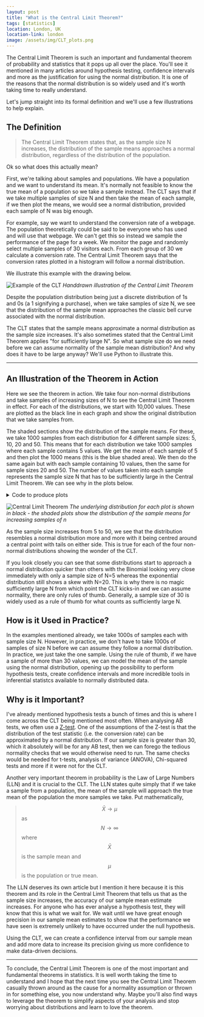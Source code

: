 ```yaml
---
layout: post
title: "What is the Central Limit Theorem?"
tags: [statistics]
location: London, UK
location-link: london
image: /assets/img/CLT_plots.png
---
```


The Central Limit Theorem is such an important and fundamental theorem of probability and statistics that it pops up all over the place. You'll see it mentioned in many articles around hypothesis testing, confidence intervals and more as the justification for using the normal distribution. It is one of the reasons that the normal distribution is so widely used and it's worth taking time to really understand.

<!-- description -->

Let's jump straight into its formal definition and we'll use a few illustrations to help explain.

## The Definition

> The Central Limit Theorem states that, as the sample size N increases, the distribution of the sample means approaches a normal distribution, regardless of the distribution of the population.

Ok so what does this actually mean?

First, we're talking about samples and populations. We have a population and we want to understand its mean. It's normally not feasible to know the true mean of a population so we take a sample instead. The CLT says that if we take multiple samples of size N and then take the mean of each sample, if we then plot the means, we would see a normal distribution, provided each sample of N was big enough.

For example, say we want to understand the conversion rate of a webpage. The population theoretically could be said to be everyone who has used and will use that webpage. We can't get this so instead we sample the performance of the page for a week. We monitor the page and randomly select multiple samples of 30 visitors each. From each group of 30 we calculate a conversion rate. The Central Limit Theorem says that the conversion rates plotted in a histogram will follow a normal distribution.

We illustrate this example with the drawing below.

![Example of the CLT]({{site.baseurl}}/assets/img/clt_drawing.jpg)
_Handdrawn illustration of the Central Limit Theorem_

Despite the population distribution being just a discrete distribution of 1s and 0s (a 1 signifying a purchase), when we take samples of size N, we see that the distribution of the sample mean approaches the classic bell curve associated with the normal distribution.

The CLT states that the sample means approximate a normal distribution as the sample size increases. It's also sometimes stated that the Central Limit Theorem applies "for sufficiently large N". So what sample size do we need before we can assume normality of the sample mean distribution? And why does it have to be large anyway? We'll use Python to illustrate this.

---

## An Illustration of the Theorem in Action

Here we see the theorem in action. We take four non-normal distributions and take samples of increasing sizes of N to see the Central Limit Theorem in effect. For each of the distributions, we start with 10,000 values. These are plotted as the black line in each graph and show the original distribution that we take samples from.

The shaded sections show the distribution of the sample means. For these, we take 1000 samples from each distribution for 4 different sample sizes: 5, 10, 20 and 50. This means that for each distribution we take 1000 samples where each sample contains 5 values. We get the mean of each sample of 5 and then plot the 1000 means (this is the blue shaded area). We then do the same again but with each sample containing 10 values, then the same for sample sizes 20 and 50. The number of values taken into each sample represents the sample size N that has to be sufficiently large in the Central Limit Theorem. We can see why in the plots below.

<!-- markdown="1" enables markdown parsing within the HTML element. See https://kramdown.gettalong.org/syntax.html#html-blocks -->
<details markdown="1"><summary>Code to produce plots</summary>

```python
# Create the random samples
uniform = np.random.uniform(0, 1, 10000)
poisson = np.random.poisson(3, 10000)
binomial = np.random.binomial(1000, 0.5, 10000)
exponential = np.random.exponential(1, 10000)
distributions = {'Uniform': uniform,
                'Poisson': poisson,
                'Binomial': binomial,
                'Exponential': exponential}
n_sizes = [5, 10, 20, 50]

fig, axs = plt.subplots(2, 2, figsize=(10, 8), dpi=150)
# To loop over the subplots
axs = axs.ravel()

# Loop over the distributions and the subplots
for dist, axis in zip(distributions, range(4)):
    sns.kdeplot(distributions[dist], ax=axs[axis], color='black')
    # Loop over the sample sizes
    for n in n_sizes:
        sample_means = []
        for i in range(1000):
            # Loop over the 1000 samples
            sample_means.append(np.random.choice(distributions[dist], n).mean())
        sns.kdeplot(sample_means, shade=True, ax=axs[axis])
        axs[axis].set_title(dist)
fig.tight_layout()
plt.show();
```

</details>

![Central Limit Theorem]({{site.baseurl}}/assets/img/CLT_plots.png)
_The underlying distribution for each plot is shown in black - the shaded plots show the distribution of the sample means for increasing samples of n_

As the sample size increases from 5 to 50, we see that the distribution resembles a normal distribution more and more with it being centred around a central point with tails on either side. This is true for each of the four non-normal distributions showing the wonder of the CLT.

If you look closely you can see that some distributions start to approach a normal distribution quicker than others with the Binomial looking very close immediately with only a sample size of N=5 whereas the exponential distribution still shows a skew with N=20. This is why there is no magic sufficiently large N from which point the CLT kicks-in and we can assume normality, there are only rules of thumb. Generally, a sample size of 30 is widely used as a rule of thumb for what counts as sufficiently large N.

## How is it Used in Practice?

In the examples mentioned already, we take 1000s of samples each with sample size N. However, in practice, we don't have to take 1000s of samples of size N before we can assume they follow a normal distribution. In practice, we just take the one sample. Using the rule of thumb, if we have a sample of more than 30 values, we can model the mean of the sample using the normal distribution, opening up the possibility to perform hypothesis tests, create confidence intervals and more incredible tools in inferential statistcs available to normally distributed data.

## Why is it Important?

I've already mentioned hypothesis tests a bunch of times and this is where I come across the CLT being mentioned most often. When analysing AB tests, we often use a [Z-test](https://en.wikipedia.org/wiki/Z-test). One of the assumptions of the Z-test is that the distribution of the test statistic (i.e. the conversion rate) can be approximated by a normal distribution. If our sample size is greater than 30, which it absolutely will be for any AB test, then we can forego the tedious normality checks that we would otherwise need to run. The same checks would be needed for t-tests, analysis of variance (ANOVA), Chi-squared tests and more if it were not for the CLT.

Another very important theorem in probability is the Law of Large Numbers (LLN) and it is crucial to the CLT. The LLN states quite simply that if we take a sample from a population, the mean of the sample will approach the true mean of the population the more samples we take. Put mathematically,

> $$ \bar{X} \to \mu $$ as $$ N \to \infty $$ where $$ \bar{X} $$ is the sample mean and $$ \mu $$ is the population or true mean.

The LLN deserves its own article but I mention it here because it is this theorem and its role in the Central Limit Theorem that tells us that as the sample size increases, the accuracy of our sample mean estimate increases. For anyone who has ever analyse a hypothesis test, they will know that this is what we wait for. We wait until we have great enough precision in our sample mean estimates to show that the performance we have seen is extremely unlikely to have occurred under the null hypothesis.

Using the CLT, we can create a confidence interval from our sample mean and add more data to increase its precision giving us more confidence to make data-driven decisions.

---

To conclude, the Central Limit Theorem is one of the most important and fundamental theorems in statistics. It is well worth taking the time to understand and I hope that the next time you see the Central Limit Theorem casually thrown around as the cause for a normality assumption or thrown in for something else, you now understand why. Maybe you'll also find ways to leverage the theorem to simplify aspects of your analysis and stop worrying about distributions and learn to love the theorem.
